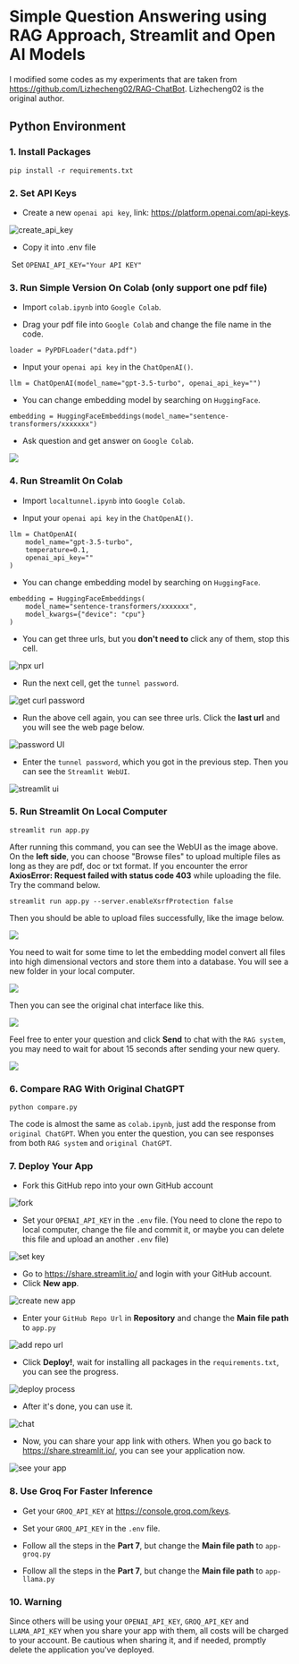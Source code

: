# Simple Question Answering using RAG Approach, Streamlit and Open AI Models
I modified some codes as my experiments that are taken from https://github.com/Lizhecheng02/RAG-ChatBot. Lizhecheng02 is the original author.

## Python Environment

### 1. Install Packages

```b
pip install -r requirements.txt
```

### 2. Set API Keys

- Create a new ``openai api key``, link: https://platform.openai.com/api-keys.

<img src="Images/create_api_key.png" alt="create_api_key" style="zoom: 100%;" />

- Copy it into .env file

​	Set ``OPENAI_API_KEY="Your API KEY"``

### 3. Run Simple Version On Colab (only support one pdf file)
- Import ``colab.ipynb`` into ``Google Colab``.

- Drag your pdf file into ``Google Colab`` and change the file name in the code.
```
loader = PyPDFLoader("data.pdf")
```

- Input your ``openai api key`` in the ``ChatOpenAI()``.

```
llm = ChatOpenAI(model_name="gpt-3.5-turbo", openai_api_key="")
```

- You can change embedding model by searching on ``HuggingFace``.
```
embedding = HuggingFaceEmbeddings(model_name="sentence-transformers/xxxxxxx")
```

- Ask question and get answer on ``Google Colab``.

<img src="Images/simple colab version.png" style="zoom: 100%;" />	

### 4. Run Streamlit On Colab
- Import ``localtunnel.ipynb`` into ``Google Colab``.


- Input your ``openai api key`` in the ``ChatOpenAI()``.
```
llm = ChatOpenAI(
    model_name="gpt-3.5-turbo",
    temperature=0.1,
    openai_api_key=""
)
```

- You can change embedding model by searching on ``HuggingFace``.
```
embedding = HuggingFaceEmbeddings(
    model_name="sentence-transformers/xxxxxxx",
    model_kwargs={"device": "cpu"}
)
```

- You can get three urls, but you **don't need to** click any of them, stop this cell.

<img src="Images/npx url.png" alt="npx url" style="zoom: 100%;" />

- Run the next cell, get the ``tunnel password``.

<img src="Images/get curl password.png" alt="get curl password" style="zoom: 100%;" />

- Run the above cell again, you can see three urls. Click the **last url** and you will see the web page below.

<img src="Images/password UI.png" alt="password UI" style="zoom: 100%;" />

- Enter the ``tunnel password``, which you got in the previous step. Then you can see the ``Streamlit WebUI``.

<img src="Images/streamlit ui.png" alt="streamlit ui" style="zoom: 100%;" />


### 5. Run Streamlit On Local Computer

```
streamlit run app.py
```

After running this command, you can see the WebUI as the image above. On the **left side**, you can choose "Browse files" to upload multiple files as long as they are pdf, doc or txt format. If you encounter the error **AxiosError: Request failed with status code 403** while uploading the file. Try the command below.

```
streamlit run app.py --server.enableXsrfProtection false
```

Then you should be able to upload files successfully, like the image below.

<img src="Images/upload files.png" style="zoom: 100%;" />

You need to wait for some time to let the embedding model convert all files into high dimensional vectors and store them into a database. You will see a new folder in your local computer.

<img src="Images/new folder.png" style="zoom: 100%;" />

Then you can see the original chat interface like this.

<img src="Images/start ui.png" style="zoom: 100%;" />

Feel free to enter your question and click **Send** to chat with the ``RAG system``, you may need to wait for about 15 seconds after sending your new query. 

<img src="Images/chat.png" style="zoom: 100%;" />

### 6. Compare RAG With Original ChatGPT
```
python compare.py
```
The code is almost the same as ``colab.ipynb``, just add the response from ``original ChatGPT``. When you enter the question, you can see responses from both ``RAG system`` and ``original ChatGPT``.

### 7. Deploy Your App
- Fork this GitHub repo into your own GitHub account

<img src="Images/fork.png" alt="fork" style="zoom: 100%;" />

- Set your ``OPENAI_API_KEY`` in the ``.env`` file. (You need to clone the repo to local computer, change the file and commit it, or maybe you can delete this file and upload an another ``.env`` file)

<img src="Images/set key.png" alt="set key" style="zoom:100%;" />

- Go to https://share.streamlit.io/ and login with your GitHub account.
- Click **New app**.

<img src="Images/create new app.png" alt="create new app" style="zoom: 100%;" />

- Enter your ``GitHub Repo Url`` in **Repository** and change the **Main file path** to ``app.py``

<img src="Images/add repo url.png" alt="add repo url" style="zoom: 100%;" />

- Click **Deploy!**, wait for installing all packages in the ``requirements.txt``, you can see the progress.

<img src="Images/deploy process.png" alt="deploy process" style="zoom: 100%;" />

- After it's done, you can use it.

<img src="Images/successfully deploy and use.png" alt="chat" style="zoom: 100%;" />

- Now, you can share your app link with others. When you go back to https://share.streamlit.io/, you can see your application now.

<img src="Images/see your app.png" alt="see your app" style="zoom: 100%;" />

### 8. Use Groq For Faster Inference

- Get your ``GROQ_API_KEY`` at https://console.groq.com/keys.

- Set your ``GROQ_API_KEY`` in the ``.env`` file.

- Follow all the steps in the **Part 7**, but change the **Main file path** to ``app-groq.py``

- Follow all the steps in the **Part 7**, but change the **Main file path** to ``app-llama.py``

### 10. Warning

Since others will be using your ``OPENAI_API_KEY``, ``GROQ_API_KEY`` and ``LLAMA_API_KEY`` when you share your app with them, all costs will be charged to your account. Be cautious when sharing it, and if needed, promptly delete the application you've deployed.

